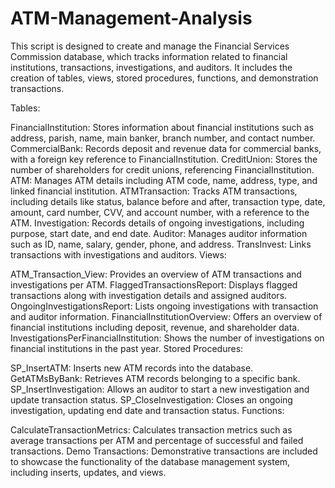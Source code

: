# ATM-Management-Analysis
This script is designed to create and manage the Financial Services Commission database, which tracks information related to financial institutions, transactions, investigations, and auditors. It includes the creation of tables, views, stored procedures, functions, and demonstration transactions.

Tables:

FinancialInstitution: Stores information about financial institutions such as address, parish, name, main banker, branch number, and contact number.
CommercialBank: Records deposit and revenue data for commercial banks, with a foreign key reference to FinancialInstitution.
CreditUnion: Stores the number of shareholders for credit unions, referencing FinancialInstitution.
ATM: Manages ATM details including ATM code, name, address, type, and linked financial institution.
ATMTransaction: Tracks ATM transactions, including details like status, balance before and after, transaction type, date, amount, card number, CVV, and account number, with a reference to the ATM.
Investigation: Records details of ongoing investigations, including purpose, start date, and end date.
Auditor: Manages auditor information such as ID, name, salary, gender, phone, and address.
TransInvest: Links transactions with investigations and auditors.
Views:

ATM_Transaction_View: Provides an overview of ATM transactions and investigations per ATM.
FlaggedTransactionsReport: Displays flagged transactions along with investigation details and assigned auditors.
OngoingInvestigationsReport: Lists ongoing investigations with transaction and auditor information.
FinancialInstitutionOverview: Offers an overview of financial institutions including deposit, revenue, and shareholder data.
InvestigationsPerFinancialInstitution: Shows the number of investigations on financial institutions in the past year.
Stored Procedures:

SP_InsertATM: Inserts new ATM records into the database.
GetATMsByBank: Retrieves ATM records belonging to a specific bank.
SP_InsertInvestigation: Allows an auditor to start a new investigation and update transaction status.
SP_CloseInvestigation: Closes an ongoing investigation, updating end date and transaction status.
Functions:

CalculateTransactionMetrics: Calculates transaction metrics such as average transactions per ATM and percentage of successful and failed transactions.
Demo Transactions:
Demonstrative transactions are included to showcase the functionality of the database management system, including inserts, updates, and views.

